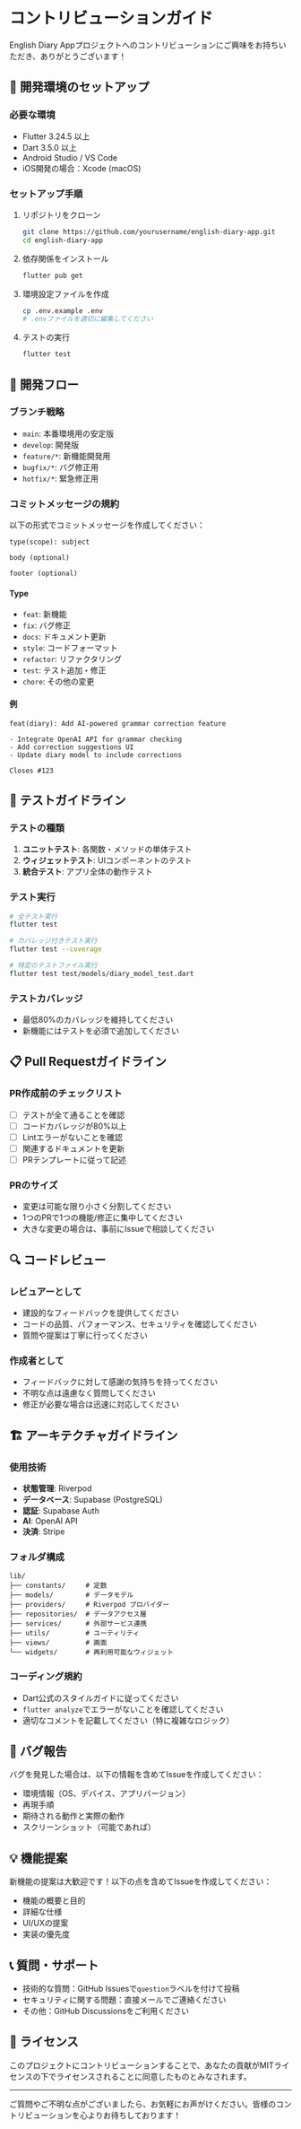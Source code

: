 # コントリビューションガイド

English Diary Appプロジェクトへのコントリビューションにご興味をお持ちいただき、ありがとうございます！

## 🚀 開発環境のセットアップ

### 必要な環境
- Flutter 3.24.5 以上
- Dart 3.5.0 以上
- Android Studio / VS Code
- iOS開発の場合：Xcode (macOS)

### セットアップ手順
1. リポジトリをクローン
   ```bash
   git clone https://github.com/yourusername/english-diary-app.git
   cd english-diary-app
   ```

2. 依存関係をインストール
   ```bash
   flutter pub get
   ```

3. 環境設定ファイルを作成
   ```bash
   cp .env.example .env
   # .envファイルを適切に編集してください
   ```

4. テストの実行
   ```bash
   flutter test
   ```

## 📝 開発フロー

### ブランチ戦略
- `main`: 本番環境用の安定版
- `develop`: 開発版
- `feature/*`: 新機能開発用
- `bugfix/*`: バグ修正用
- `hotfix/*`: 緊急修正用

### コミットメッセージの規約
以下の形式でコミットメッセージを作成してください：

```
type(scope): subject

body (optional)

footer (optional)
```

#### Type
- `feat`: 新機能
- `fix`: バグ修正
- `docs`: ドキュメント更新
- `style`: コードフォーマット
- `refactor`: リファクタリング
- `test`: テスト追加・修正
- `chore`: その他の変更

#### 例
```
feat(diary): Add AI-powered grammar correction feature

- Integrate OpenAI API for grammar checking
- Add correction suggestions UI
- Update diary model to include corrections

Closes #123
```

## 🧪 テストガイドライン

### テストの種類
1. **ユニットテスト**: 各関数・メソッドの単体テスト
2. **ウィジェットテスト**: UIコンポーネントのテスト
3. **統合テスト**: アプリ全体の動作テスト

### テスト実行
```bash
# 全テスト実行
flutter test

# カバレッジ付きテスト実行
flutter test --coverage

# 特定のテストファイル実行
flutter test test/models/diary_model_test.dart
```

### テストカバレッジ
- 最低80%のカバレッジを維持してください
- 新機能にはテストを必須で追加してください

## 📋 Pull Requestガイドライン

### PR作成前のチェックリスト
- [ ] テストが全て通ることを確認
- [ ] コードカバレッジが80%以上
- [ ] Lintエラーがないことを確認
- [ ] 関連するドキュメントを更新
- [ ] PRテンプレートに従って記述

### PRのサイズ
- 変更は可能な限り小さく分割してください
- 1つのPRで1つの機能/修正に集中してください
- 大きな変更の場合は、事前にIssueで相談してください

## 🔍 コードレビュー

### レビュアーとして
- 建設的なフィードバックを提供してください
- コードの品質、パフォーマンス、セキュリティを確認してください
- 質問や提案は丁寧に行ってください

### 作成者として
- フィードバックに対して感謝の気持ちを持ってください
- 不明な点は遠慮なく質問してください
- 修正が必要な場合は迅速に対応してください

## 🏗️ アーキテクチャガイドライン

### 使用技術
- **状態管理**: Riverpod
- **データベース**: Supabase (PostgreSQL)
- **認証**: Supabase Auth
- **AI**: OpenAI API
- **決済**: Stripe

### フォルダ構成
```
lib/
├── constants/     # 定数
├── models/        # データモデル
├── providers/     # Riverpod プロバイダー
├── repositories/  # データアクセス層
├── services/      # 外部サービス連携
├── utils/         # ユーティリティ
├── views/         # 画面
└── widgets/       # 再利用可能なウィジェット
```

### コーディング規約
- Dart公式のスタイルガイドに従ってください
- `flutter analyze`でエラーがないことを確認してください
- 適切なコメントを記載してください（特に複雑なロジック）

## 🐛 バグ報告

バグを発見した場合は、以下の情報を含めてIssueを作成してください：
- 環境情報（OS、デバイス、アプリバージョン）
- 再現手順
- 期待される動作と実際の動作
- スクリーンショット（可能であれば）

## 💡 機能提案

新機能の提案は大歓迎です！以下の点を含めてIssueを作成してください：
- 機能の概要と目的
- 詳細な仕様
- UI/UXの提案
- 実装の優先度

## 📞 質問・サポート

- 技術的な質問：GitHub Issuesで`question`ラベルを付けて投稿
- セキュリティに関する問題：直接メールでご連絡ください
- その他：GitHub Discussionsをご利用ください

## 📄 ライセンス

このプロジェクトにコントリビューションすることで、あなたの貢献がMITライセンスの下でライセンスされることに同意したものとみなされます。

---

ご質問やご不明な点がございましたら、お気軽にお声がけください。皆様のコントリビューションを心よりお待ちしております！
